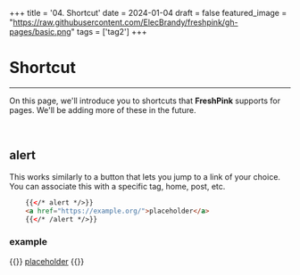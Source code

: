 +++
title = '04. Shortcut'
date = 2024-01-04
draft = false
featured_image = "https://raw.githubusercontent.com/ElecBrandy/freshpink/gh-pages/basic.png"
tags = ['tag2']
+++

# Shortcut
____
On this page, we'll introduce you to shortcuts that **FreshPink** supports for pages. We'll be adding more of these in the future.

<br>

## alert
This works similarly to a button that lets you jump to a link of your choice. You can associate this with a specific tag, home, post, etc.

``` html
	{{</* alert */>}}
	<a href="https://example.org/">placeholder</a>
	{{</* /alert */>}}
```

### example
{{<alert>}}
<a href="https://elecbrandy.github.io/freshpink/">placeholder</a>
{{</alert>}}
